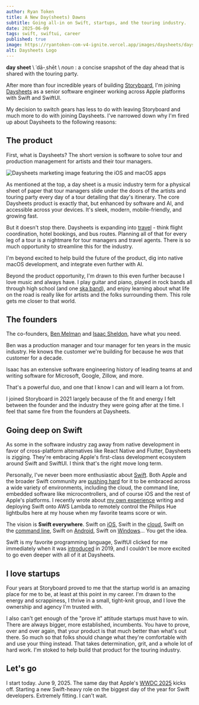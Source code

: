 ```yaml
---
author: Ryan Token
title: A New Day(sheets) Dawns
subtitle: Going all-in on Swift, startups, and the touring industry.
date: 2025-06-09
tags: swift, swiftui, career
published: true
image: https://ryantoken-com-v4-ignite.vercel.app/images/daysheets/daysheets-logo.png
alt: Daysheets Logo
---
```


**day sheet** \ ˈdā-ˌshēt \ *noun* : a concise snapshot of the day ahead that is shared with the touring party.

After more than four incredible years of building [Storyboard](https://storyboard.com), I'm joining [Daysheets](https://www.daysheets.com) as a senior software engineer working across Apple platforms with Swift and SwiftUI.

My decision to switch gears has less to do with leaving Storyboard and much more to do with joining Daysheets. I've narrowed down why I'm fired up about Daysheets to the following reasons:

## The product

First, what is Daysheets? The short version is software to solve tour and production management for artists and their tour managers.

![Daysheets marketing image featuring the iOS and macOS apps](/images/daysheets/daysheets.webp)

As mentioned at the top, a day sheet is a music industry term for a physical sheet of paper that tour managers slide under the doors of the artists and touring party every day of a tour detailing that day's itinerary. The core Daysheets product is exactly that, but enhanced by software and AI, and accessible across your devices. It's sleek, modern, mobile-friendly, and growing fast.

But it doesn't stop there. Daysheets is expanding into [travel](https://www.daysheets.travel) - think flight coordination, hotel bookings, and bus routes. Planning all of that for every leg of a tour is a nightmare for tour managers and travel agents. There is so much opportunity to streamline this for the industry.

I'm beyond excited to help build the future of the product, dig into native macOS development, and integrate even further with AI.

Beyond the product opportunity, I'm drawn to this even further because I love music and always have. I play guitar and piano, played in rock bands all through high school (and one [ska band](https://www.youtube.com/watch?v=TU9zvfSFGm4)), and enjoy learning about what life on the road is really like for artists and the folks surrounding them. This role gets me closer to that world.

## The founders

The co-founders, [Ben Melman](https://www.linkedin.com/in/benmelman/) and [Isaac Sheldon](https://www.linkedin.com/in/isaac-sheldon/), have what you need.

Ben was a production manager and tour manager for ten years in the music industry. He knows the customer we're building for because he *was* that customer for a decade.

Isaac has an extensive software engineering history of leading teams at and writing software for Microsoft, Google, Zillow, and more.

That's a powerful duo, and one that I know I can and will learn a lot from.

I joined Storyboard in 2021 largely because of the fit and energy I felt between the founder and the industry they were going after at the time. I feel that same fire from the founders at Daysheets.

## Going deep on Swift

As some in the software industry zag away from native development in favor of cross-platform alternatives like React Native and Flutter, Daysheets is zigging. They're embracing Apple's first-class development ecosystem around Swift and SwiftUI. I think that's the right move long term.

Personally, I've never been more enthusiastic about [Swift](https://www.swift.org). Both Apple and the broader Swift community are [pushing hard](https://www.swift.org/platform-steering-group/) for it to be embraced across a wide variety of environments, including the cloud, the command line, embedded software like microcontrollers, and of course iOS and the rest of Apple's platforms. I recently wrote about [my own experience](/blog/serverless-swift) writing and deploying Swift onto AWS Lambda to remotely control the Philips Hue lightbulbs here at my house when my favorite teams score or win.

The vision is **Swift everywhere**. Swift on [iOS](https://www.swift.org/getting-started/swiftui/), Swift in the [cloud](https://www.swift.org/get-started/cloud-services/), Swift on the [command line](https://www.swift.org/get-started/command-line-tools/), Swift on [Android](https://skip.tools), Swift on [Windows](https://www.swift.org/blog/swift-everywhere-windows-interop/)... You get the idea.

Swift is my favorite programming language, SwiftUI clicked for me immediately when it was [introduced](https://developer.apple.com/videos/play/wwdc2019/204) in 2019, and I couldn't be more excited to go even deeper with all of it at Daysheets.

## I love startups

Four years at Storyboard proved to me that the startup world is an amazing place for me to be, at least at this point in my career. I'm drawn to the energy and scrappiness, I thrive in a small, tight-knit group, and I love the ownership and agency I'm trusted with.

I also can't get enough of the "prove it" attitude startups must have to win. There are always bigger, more established, incumbents. You have to prove, over and over again, that your product is that much better than what's out there. So much so that folks should change what they're comfortable with and use your thing instead. That takes determination, grit, and a whole lot of hard work. I'm stoked to help build that product for the touring industry.

## Let's go

I start today. June 9, 2025. The same day that Apple's [WWDC 2025](https://developer.apple.com/wwdc25/) kicks off. Starting a new Swift-heavy role on the biggest day of the year for Swift developers. Extremely fitting. I can't wait.
